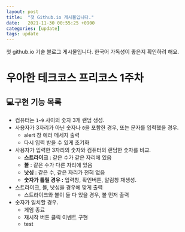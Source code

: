 ```yaml
---
layout: post
title:  "첫 Github.io 게시물입니다."
date:   2021-11-30 00:55:25 +0900
categories: [update]
tags: update
---
```

첫 github.io 기술 블로그 게시물입니다.
한국어 가독성이 좋은지 확인하려 해요. 

# 우아한 테크코스 프리코스 1주차

## 💻구현 기능 목록

- 컴퓨터는 `1~9` 사이의 숫자 3개 랜덤 생성.
- 사용자가 3자리가 아닌 숫자나 `0`을 포함한 경우, 또는 문자를 입력했을 경우.
    - alert 창 에러 메세지 출력
    - 다시 입력 받을 수 있게 초기화
- 사용자가 입력한 3자리의 숫자와 컴퓨터의 랜덤한 숫자를 비교.
    - **스트라이크** : 같은 수가 같은 자리에 있음
    - **볼** : 같은 수가 다른 자리에 있음
    - **낫싱** : 같은 수, 같은 자리가 전혀 없음
    - **숫자가 틀릴 경우 :**  입력창, 확인버튼, 알림창 재생성.
- 스트라이크, 볼, 낫싱을 경우에 맞게 출력
    - 스트라이크와 볼이 둘 다 있을 경우, 볼 먼저 출력
- 숫자가 일치할 경우.
    - 게임 종료
    - 재시작 버튼 클릭 이벤트 구현
    - test